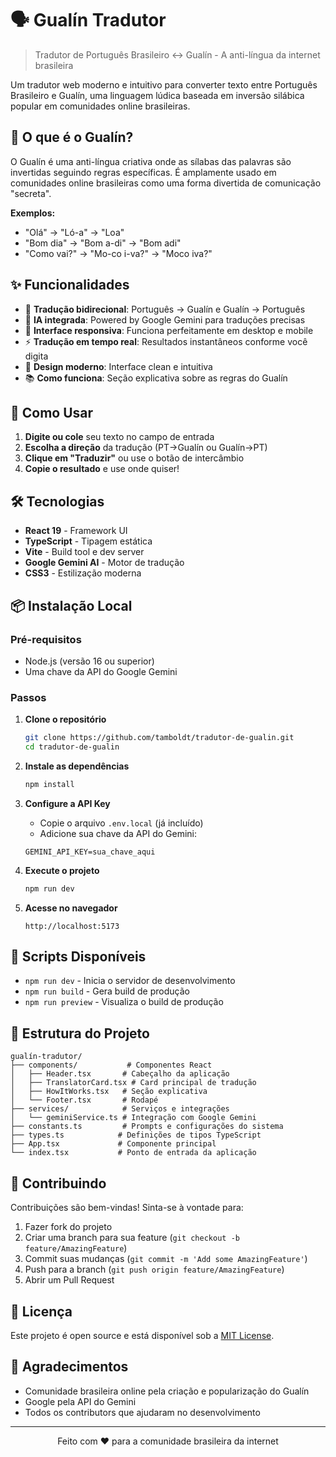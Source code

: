 # 🗣️ Gualín Tradutor

> Tradutor de Português Brasileiro ↔ Gualín - A anti-língua da internet brasileira

Um tradutor web moderno e intuitivo para converter texto entre Português Brasileiro e Gualín, uma linguagem lúdica baseada em inversão silábica popular em comunidades online brasileiras.

## 📝 O que é o Gualín?

O Gualín é uma anti-língua criativa onde as sílabas das palavras são invertidas seguindo regras específicas. É amplamente usado em comunidades online brasileiras como uma forma divertida de comunicação "secreta".

**Exemplos:**
- "Olá" → "Ló-a" → "Loa"
- "Bom dia" → "Bom a-di" → "Bom adi"
- "Como vai?" → "Mo-co i-va?" → "Moco iva?"

## ✨ Funcionalidades

- 🔄 **Tradução bidirecional**: Português → Gualín e Gualín → Português
- 🤖 **IA integrada**: Powered by Google Gemini para traduções precisas
- 📱 **Interface responsiva**: Funciona perfeitamente em desktop e mobile
- ⚡ **Tradução em tempo real**: Resultados instantâneos conforme você digita
- 🎨 **Design moderno**: Interface clean e intuitiva
- 📚 **Como funciona**: Seção explicativa sobre as regras do Gualín

## 🚀 Como Usar

1. **Digite ou cole** seu texto no campo de entrada
2. **Escolha a direção** da tradução (PT→Gualín ou Gualín→PT)
3. **Clique em "Traduzir"** ou use o botão de intercâmbio
4. **Copie o resultado** e use onde quiser!

## 🛠️ Tecnologias

- **React 19** - Framework UI
- **TypeScript** - Tipagem estática
- **Vite** - Build tool e dev server
- **Google Gemini AI** - Motor de tradução
- **CSS3** - Estilização moderna

## 📦 Instalação Local

### Pré-requisitos
- Node.js (versão 16 ou superior)
- Uma chave da API do Google Gemini

### Passos

1. **Clone o repositório**
   ```bash
   git clone https://github.com/tamboldt/tradutor-de-gualin.git
   cd tradutor-de-gualin
   ```

2. **Instale as dependências**
   ```bash
   npm install
   ```

3. **Configure a API Key**
   - Copie o arquivo `.env.local` (já incluído)
   - Adicione sua chave da API do Gemini:
   ```env
   GEMINI_API_KEY=sua_chave_aqui
   ```

4. **Execute o projeto**
   ```bash
   npm run dev
   ```

5. **Acesse no navegador**
   ```
   http://localhost:5173
   ```

## 🔧 Scripts Disponíveis

- `npm run dev` - Inicia o servidor de desenvolvimento
- `npm run build` - Gera build de produção
- `npm run preview` - Visualiza o build de produção

## 📁 Estrutura do Projeto

```
gualín-tradutor/
├── components/           # Componentes React
│   ├── Header.tsx       # Cabeçalho da aplicação
│   ├── TranslatorCard.tsx # Card principal de tradução
│   ├── HowItWorks.tsx   # Seção explicativa
│   └── Footer.tsx       # Rodapé
├── services/            # Serviços e integrações
│   └── geminiService.ts # Integração com Google Gemini
├── constants.ts         # Prompts e configurações do sistema
├── types.ts            # Definições de tipos TypeScript
├── App.tsx             # Componente principal
└── index.tsx           # Ponto de entrada da aplicação
```

## 🤝 Contribuindo

Contribuições são bem-vindas! Sinta-se à vontade para:

1. Fazer fork do projeto
2. Criar uma branch para sua feature (`git checkout -b feature/AmazingFeature`)
3. Commit suas mudanças (`git commit -m 'Add some AmazingFeature'`)
4. Push para a branch (`git push origin feature/AmazingFeature`)
5. Abrir um Pull Request

## 📄 Licença

Este projeto é open source e está disponível sob a [MIT License](LICENSE).

## 🙏 Agradecimentos

- Comunidade brasileira online pela criação e popularização do Gualín
- Google pela API do Gemini
- Todos os contributors que ajudaram no desenvolvimento

---

<div align="center">
  Feito com ❤️ para a comunidade brasileira da internet
</div>
